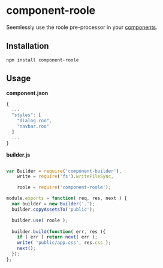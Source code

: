 # component-roole

Seemlessly use the roole pre-processor in your [components](http://www.component.io).

## Installation
```
npm install component-roole
```

## Usage

**component.json**
```javascript
{
  ...
  "styles": [
    "dialog.roo",
    "navbar.roo"
  ]
  ...
}
```

**builder.js**
```javascript

var Builder = require('component-builder'),
    write = require('fs').writeFileSync,

    roole = require('component-roole');

module.exports = function( req, res, next ) {
  var builder = new Builder('.');
  builder.copyAssetsTo('public');

  builder.use( roole );
  
  builder.build(function( err, res ){
    if ( err ) return next( err );
    write( 'public/app.css', res.css );
    next();
  });
};
```
